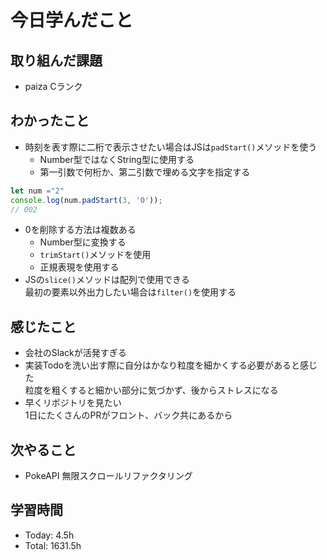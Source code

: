 # 今日学んだこと
## 取り組んだ課題
- paiza Cランク
## わかったこと
- 時刻を表す際に二桁で表示させたい場合はJSは`padStart()`メソッドを使う
    - Number型ではなくString型に使用する
    - 第一引数で何桁か、第二引数で埋める文字を指定する
```javascript
let num ="2"
console.log(num.padStart(3, '0'));
// 002
```
- 0を削除する方法は複数ある
    - Number型に変換する
    - `trimStart()`メソッドを使用
    - 正規表現を使用する
- JSの`slice()`メソッドは配列で使用できる<br>最初の要素以外出力したい場合は`filter()`を使用する
## 感じたこと
- 会社のSlackが活発すぎる
- 実装Todoを洗い出す際に自分はかなり粒度を細かくする必要があると感じた<br>粒度を粗くすると細かい部分に気づかず、後からストレスになる
- 早くリポジトリを見たい<br>1日にたくさんのPRがフロント、バック共にあるから
## 次やること
- PokeAPI 無限スクロールリファクタリング
## 学習時間
- Today: 4.5h
- Total: 1631.5h